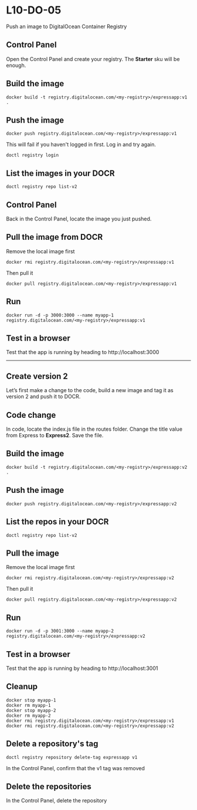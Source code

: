# L10-DO-05

Push an image to DigitalOcean Container Registry

## Control Panel

Open the Control Panel and create your registry.  The **Starter** sku will be enough.

## Build the image

    docker build -t registry.digitalocean.com/<my-registry>/expressapp:v1 .

## Push the image

    docker push registry.digitalocean.com/<my-registry>/expressapp:v1

This will fail if you haven't logged in first.  Log in and try again.

    doctl registry login

## List the images in your DOCR

    doctl registry repo list-v2

## Control Panel

Back in the Control Panel, locate the image you just pushed.

## Pull the image from DOCR

Remove the local image first

    docker rmi registry.digitalocean.com/<my-registry>/expressapp:v1

Then pull it

    docker pull registry.digitalocean.com/<my-registry>/expressapp:v1

## Run

    docker run -d -p 3000:3000 --name myapp-1 registry.digitalocean.com/<my-registry>/expressapp:v1

## Test in a browser

Test that the app is running by heading to http://localhost:3000

---

## Create version 2

Let’s first make a change to the code, build a new image and tag it as version 2 and push it to DOCR.

## Code change

In code, locate the index.js file in the routes folder. Change the title value from Express to **Express2**. Save the file.

## Build the image

    docker build -t registry.digitalocean.com/<my-registry>/expressapp:v2 .

## Push the image

    docker push registry.digitalocean.com/<my-registry>/expressapp:v2

## List the repos in your DOCR

    doctl registry repo list-v2

## Pull the image

Remove the local image first

    docker rmi registry.digitalocean.com/<my-registry>/expressapp:v2

Then pull it

    docker pull registry.digitalocean.com/<my-registry>/expressapp:v2

## Run

    docker run -d -p 3001:3000 --name myapp-2 registry.digitalocean.com/<my-registry>/expressapp:v2

## Test in a browser

Test that the app is running by heading to http://localhost:3001

## Cleanup

    docker stop myapp-1
    docker rm myapp-1
    docker stop myapp-2
    docker rm myapp-2
    docker rmi registry.digitalocean.com/<my-registry>/expressapp:v1
    docker rmi registry.digitalocean.com/<my-registry>/expressapp:v2

## Delete a repository's tag

    doctl registry repository delete-tag expressapp v1

In the Control Panel, confirm that the v1 tag was removed

## Delete the repositories

In the Control Panel, delete the repository

